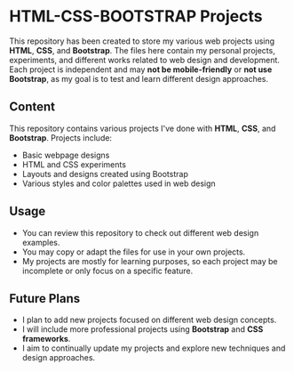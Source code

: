 # HTML-CSS-BOOTSTRAP Projects

This repository has been created to store my various web projects using **HTML**, **CSS**, and **Bootstrap**. The files here contain my personal projects, experiments, and different works related to web design and development. Each project is independent and may **not be mobile-friendly** or **not use Bootstrap**, as my goal is to test and learn different design approaches.

## Content

This repository contains various projects I've done with **HTML**, **CSS**, and **Bootstrap**. Projects include:

- Basic webpage designs
- HTML and CSS experiments
- Layouts and designs created using Bootstrap
- Various styles and color palettes used in web design

## Usage

- You can review this repository to check out different web design examples.
- You may copy or adapt the files for use in your own projects.
- My projects are mostly for learning purposes, so each project may be incomplete or only focus on a specific feature.

## Future Plans

- I plan to add new projects focused on different web design concepts.
- I will include more professional projects using **Bootstrap** and **CSS frameworks**.
- I aim to continually update my projects and explore new techniques and design approaches.
